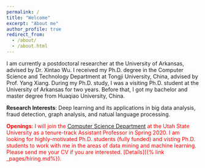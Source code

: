 ```yaml
---
permalink: /
title: "Welcome"
excerpt: "About me"
author_profile: true
redirect_from: 
  - /about/
  - /about.html
---
```


I am currently a postdoctoral researcher at the University of Arkansas, advised by Dr. Xintao Wu. I received my Ph.D. degree in the Computer Science and Technology Department at Tongji University, China, advised by Prof. Yang Xiang. During my Ph.D. study, I was a visiting Ph.D. student at the University of Arkansas for two years. Before that, I got my bachelor and master degree from Huaqiao University, China. 

**Research Interests**: Deep learning and its applications in big data analysis, fraud detection, graph analysis, and natual language processing.

<span style="color:red">**Openings**: I will join the [Computer Science Department](https://cs.usu.edu) at the Utah State University as a tenure-track Assistant Professor in Spring 2020. I am looking for highly-motivated Ph.D. students (fully funded) and visting Ph.D. students to work with me in the areas of data mining and machine learning. Please send me your CV if you are interested. [Details]({% link _pages/hiring.md%}). </span>